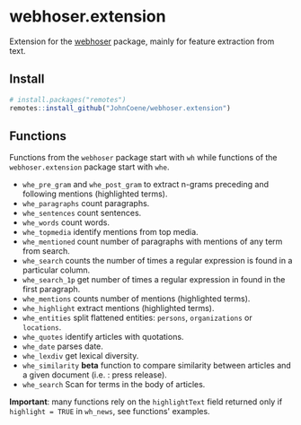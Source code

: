 # webhoser.extension

Extension for the [webhoser](https://webhoser.john-coene.com) package, mainly for feature extraction from text.

## Install

```r
# install.packages("remotes")
remotes::install_github("JohnCoene/webhoser.extension")
```

## Functions

Functions from the `webhoser` package start with `wh` while functions of the `webhoser.extension` package start with `whe`.

* `whe_pre_gram` and `whe_post_gram` to extract n-grams preceding and following mentions (highlighted terms).
* `whe_paragraphs` count paragraphs.
* `whe_sentences` count sentences.
* `whe_words` count words.
* `whe_topmedia` identify mentions from top media.
* `whe_mentioned` count number of paragraphs with mentions of any term from search.
* `whe_search` counts the number of times a regular expression is found in a particular column.
* `whe_search_1p` get number of times a regular expression in found in the first paragraph.
* `whe_mentions` counts number of mentions (highlighted terms).
* `whe_highlight` extract mentions (highlighted terms).
* `whe_entities` split flattened entities: `persons`, `organizations` or `locations`.
* `whe_quotes` identify articles with quotations.
* `whe_date` parses date.
* `whe_lexdiv` get lexical diversity. 
* `whe_similarity` **beta** function to compare similarity between articles and a given document (i.e. : press release).
* `whe_search` Scan for terms in the body of articles.

**Important**: many functions rely on the `highlightText` field returned only if `highlight = TRUE` in `wh_news`, see functions' examples.

